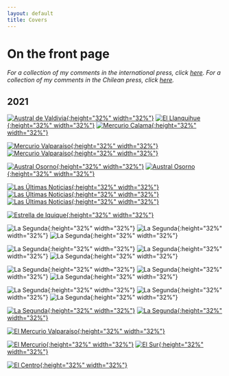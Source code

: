 ```yaml
---
layout: default
title: Covers
---
```


<h1>On the front page</h1>

*For a collection of my comments in the international press, click [here](https://kennethbunker.github.io/press). For a collection of my comments in the Chilean press, click [here](https://kennethbunker.github.io/prensa).*


## 2021

[![Austral de Valdivia](/img/20211212%20-%20AustralValdivia.png){:height="32%" width="32%"}](/img/20211212%20-%20AustralValdivia.png) [![El Llanquihue](/img/20211212%20-%20El_Llanquihue.png){:height="32%" width="32%"}](/img/20211212%20-%20El_Llanquihue.png) [![Mercurio Calama](/img/20211212%20-%20MercurioCalama.png){:height="32%" width="32%"}](/img/20211212%20-%20MercurioCalama.png)

[![Mercurio Valparaíso](/img/20211212%20-%20MercurioValpo.png){:height="32%" width="32%"}](/img/20211212%20-%20MercurioValpo.png) [![Mercurio Valparaíso](/img/20210411%20-%20MercurioValpo.png){:height="32%" width="32%"}](/img/20210411%20-%20MercurioValpo.png)

[![Austral Osorno](/img/20211212%20-%20AustralOsorno.png){:height="32%" width="32%"}](/img/20211212%20-%20AustralOsorno.png) [![Austral Osorno](/img/20210411%20-%20AustralOsorno.png){:height="32%" width="32%"}](/img/20210411%20-%20AustralOsorno.png)

[![Las Últimas Noticias](/img/20210719%20-%20LUN.png){:height="32%" width="32%"}](/img/20210719%20-%20LUN.png) [![Las Últimas Noticias](/img/20210720%20-%20LUN.png){:height="32%" width="32%"}](/img/20210720%20-%20LUN.png) [![Las Últimas Noticias](/img/20211122%20-%20LUN.png){:height="32%" width="32%"}](/img/20211122%20-%20LUN.png)

[![Estrella de Iquique](/img/20210411%20-%20Estrella_Iquique.png){:height="32%" width="32%"}](/img/20210411%20-%20Estrella_Iquique.png)

![La Segunda](/img/20211130%20-%20La%20Segunda.png){:height="32%" width="32%"} ![La Segunda](/img/20211124%20-%20La%20Segunda.png){:height="32%" width="32%"} ![La Segunda](/img/20210719%20-%20La%20Segunda.png){:height="32%" width="32%"}

![La Segunda](/img/20210806%20-%20La%20Segunda.png){:height="32%" width="32%"} ![La Segunda](/img/2021019%20-%20La%20Segunda.png){:height="32%" width="32%"} ![La Segunda](/img/20211004%20-%20La%20Segunda.png){:height="32%" width="32%"}

![La Segunda](/img/20210909%20-%20La%20Segunda.png){:height="32%" width="32%"} ![La Segunda](/img/20210824%20-%20La%20Segunda.png){:height="32%" width="32%"} ![La Segunda](/img/20210922%20-%20La%20Segunda.png){:height="32%" width="32%"}

![La Segunda](/img/20210924%20-%20La%20Segunda.png){:height="32%" width="32%"} ![La Segunda](/img/20210927%20-%20La%20Segunda.png){:height="32%" width="32%"} ![La Segunda](/img/20210905%20-%20La%20Segunda.png){:height="32%" width="32%"}

[![La Segunda](/img/20210301%20-%20La%20Segunda.png){:height="32%" width="32%"}](/img/20210301%20-%20La%20Segunda.png) [![La Segunda](/img/20211203%20-%20La%20Segunda.png){:height="32%" width="32%"}](/img/20211203%20-%20La%20Segunda.png)

[![El Mercurio Valparaíso](/img/20210808%20-%20MercurioValpo.png){:height="32%" width="32%"}](/img/20210808%20-%20MercurioValpo.png)

[![El Mercurio](/img/20210225%20-%20Mercurio.png){:height="32%" width="32%"}](/img/20210225%20-%20Mercurio.png) [![El Sur](/img/20210411%20-%20El_Sur.png){:height="32%" width="32%"}](/img/20210411%20-%20El_Sur.png)

[![El Centro](/img/20160522%20-%20El_Centro.png){:height="32%" width="32%"}](https://kennethbunker.github.io/img/20160522%20-%20El_Centro.png)
